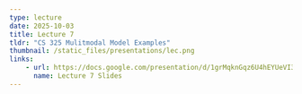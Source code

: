 ```yaml
---
type: lecture
date: 2025-10-03
title: Lecture 7
tldr: "CS 325 Mulitmodal Model Examples"
thumbnail: /static_files/presentations/lec.png
links: 
    - url: https://docs.google.com/presentation/d/1grMqknGqz6U4hEYUeVI3uw4QnpigguYjMXwLu0lq3Jg/edit?usp=sharing
      name: Lecture 7 Slides
---
```

